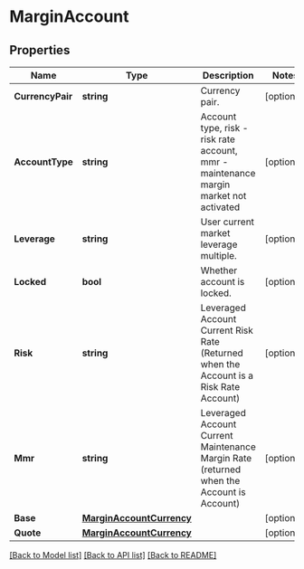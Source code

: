 # MarginAccount

## Properties

Name | Type | Description | Notes
------------ | ------------- | ------------- | -------------
**CurrencyPair** | **string** | Currency pair. | [optional] 
**AccountType** | **string** | Account type, risk - risk rate account, mmr - maintenance margin market not activated | [optional] 
**Leverage** | **string** | User current market leverage multiple. | [optional] 
**Locked** | **bool** | Whether account is locked. | [optional] 
**Risk** | **string** | Leveraged Account Current Risk Rate (Returned when the Account is a Risk Rate Account) | [optional] 
**Mmr** | **string** | Leveraged Account Current Maintenance Margin Rate (returned when the Account is Account) | [optional] 
**Base** | [**MarginAccountCurrency**](MarginAccountCurrency.md) |  | [optional] 
**Quote** | [**MarginAccountCurrency**](MarginAccountCurrency.md) |  | [optional] 

[[Back to Model list]](../README.md#documentation-for-models) [[Back to API list]](../README.md#documentation-for-api-endpoints) [[Back to README]](../README.md)


